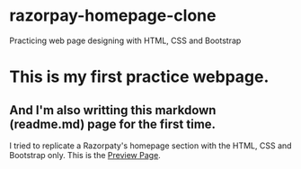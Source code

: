 # razorpay-homepage-clone
Practicing web page designing with HTML, CSS and Bootstrap
# This is my first practice webpage.
## And I'm also writting this markdown (readme.md) page for the first time.
I tried to replicate a Razorpaty's homepage section with the HTML, CSS and Bootstrap only.
This is the [Preview Page](https://webpage-preview.blogspot.com).

